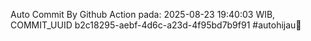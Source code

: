 Auto Commit By Github Action pada: 2025-08-23 19:40:03 WIB, COMMIT_UUID b2c18295-aebf-4d6c-a23d-4f95bd7b9f91 #autohijau🗿
